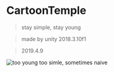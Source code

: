 # CartoonTemple
> stay simple, stay young

> made by unity 2018.3.10f1

> 2019.4.9

![too young too simle, sometimes naive](https://github.com/luoxixuan/CartoonTemple/blob/develop/Temple.png)